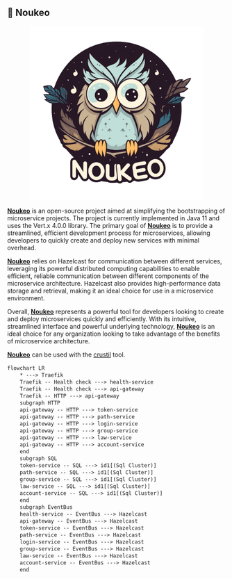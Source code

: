 ## 🦉 Noukeo

<p align="center">
  <img width=400px src="/ressources/noukeo_no_bg.png" />
</p>

[**Noukeo**][website] is an open-source project aimed at simplifying the bootstrapping of microservice projects. The project is currently implemented in Java 11 and uses the Vert.x 4.0.0 library. The primary goal of [**Noukeo**][website] is to provide a streamlined, efficient development process for microservices, allowing developers to quickly create and deploy new services with minimal overhead.

[**Noukeo**][website] relies on Hazelcast for communication between different services, leveraging its powerful distributed computing capabilities to enable efficient, reliable communication between different components of the microservice architecture. Hazelcast also provides high-performance data storage and retrieval, making it an ideal choice for use in a microservice environment.

Overall, [**Noukeo**][website] represents a powerful tool for developers looking to create and deploy microservices quickly and efficiently. With its intuitive, streamlined interface and powerful underlying technology, [**Noukeo**][website] is an ideal choice for any organization looking to take advantage of the benefits of microservice architecture.

[**Noukeo**][website] can be used with the [crustil][] tool.

```mermaid
flowchart LR
    * ---> Traefik
    Traefik -- Health check ---> health-service
    Traefik -- Health check ---> api-gateway
    Traefik -- HTTP ---> api-gateway
    subgraph HTTP
    api-gateway -- HTTP ---> token-service
    api-gateway -- HTTP ---> path-service
    api-gateway -- HTTP ---> login-service
    api-gateway -- HTTP ---> group-service
    api-gateway -- HTTP ---> law-service
    api-gateway -- HTTP ---> account-service
    end
    subgraph SQL
    token-service -- SQL ---> id1[(Sql Cluster)]
    path-service -- SQL ---> id1[(Sql Cluster)]
    group-service -- SQL ---> id1[(Sql Cluster)]
    law-service -- SQL ---> id1[(Sql Cluster)]
    account-service -- SQL ---> id1[(Sql Cluster)]
    end
    subgraph EventBus
    health-service -- EventBus ---> Hazelcast
    api-gateway -- EventBus ---> Hazelcast
    token-service -- EventBus ---> Hazelcast
    path-service -- EventBus ---> Hazelcast
    login-service -- EventBus ---> Hazelcast
    group-service -- EventBus ---> Hazelcast
    law-service -- EventBus ---> Hazelcast
    account-service -- EventBus ---> Hazelcast
    end
```

[crustil]: https://github.com/crustil/crustil

[website]: https://noukeo.provider.ooo

[api-gateway]: https://github.com/noukeo/nk-api-gateway